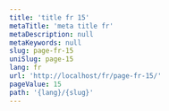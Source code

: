 ```yaml
---
title: 'title fr 15'
metaTitle: 'meta title fr'
metaDescription: null
metaKeywords: null
slug: page-fr-15
uniSlug: page-15
lang: fr
url: 'http://localhost/fr/page-fr-15/'
pageValue: 15
path: '{lang}/{slug}'
---
```

